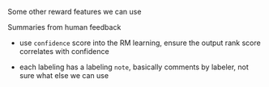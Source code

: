 
Some other reward features we can use


Summaries from human feedback

* use `confidence` score into the RM learning, ensure the output rank score correlates with confidence

* each labeling has a labeling `note`, basically comments by labeler, not sure what else we can use



